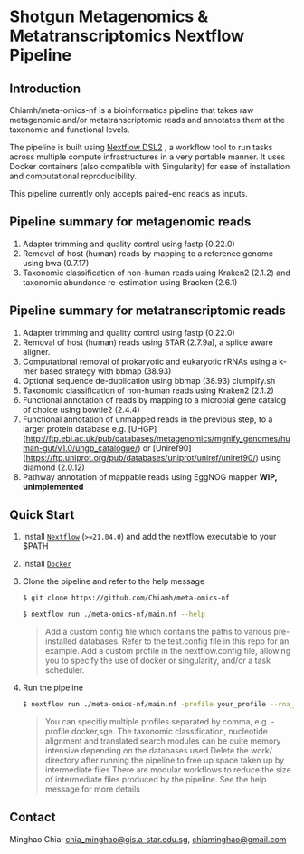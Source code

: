 # Shotgun Metagenomics & Metatranscriptomics Nextflow Pipeline

## Introduction

Chiamh/meta-omics-nf is a bioinformatics pipeline that takes raw metagenomic and/or metatranscriptomic reads and annotates them at the taxonomic and functional levels.

The pipeline is built using [Nextflow DSL2](https://www.nextflow.io/docs/latest/dsl2.html) , a workflow tool to run tasks across multiple compute infrastructures in a very portable manner. 
It uses Docker containers (also compatible with Singularity) for ease of installation and computational reproducibility. 

This pipeline currently only accepts paired-end reads as inputs. 

## Pipeline summary for metagenomic reads
1. Adapter trimming and quality control using fastp (0.22.0)
2. Removal of host (human) reads by mapping to a reference genome using bwa (0.7.17) 
3. Taxonomic classification of non-human reads using Kraken2 (2.1.2) and taxonomic abundance re-estimation using Bracken (2.6.1)

## Pipeline summary for metatranscriptomic reads
1. Adapter trimming and quality control using fastp (0.22.0)
2. Removal of host (human) reads using STAR (2.7.9a), a splice aware aligner.
3. Computational removal of prokaryotic and eukaryotic rRNAs using a k-mer based strategy with bbmap (38.93)
4. Optional sequence de-duplication using bbmap (38.93) clumpify.sh
5. Taxonomic classification of non-human reads using Kraken2 (2.1.2)
6. Functional annotation of reads by mapping to a microbial gene catalog of choice using bowtie2 (2.4.4)
7. Functional annotation of unmapped reads in the previous step, to a larger protein database e.g. [UHGP] (http://ftp.ebi.ac.uk/pub/databases/metagenomics/mgnify_genomes/human-gut/v1.0/uhgp_catalogue/) or [Uniref90] (https://ftp.uniprot.org/pub/databases/uniprot/uniref/uniref90/) using diamond (2.0.12)
8. Pathway annotation of mappable reads using EggNOG mapper **WIP, unimplemented**

## Quick Start

1. Install [`Nextflow`](https://www.nextflow.io/docs/latest/getstarted.html#installation) (`>=21.04.0`) and add the nextflow executable to your $PATH

2. Install [`Docker`](https://docs.docker.com/engine/installation/)   

3. Clone the pipeline and refer to the help message
	```sh
	$ git clone https://github.com/Chiamh/meta-omics-nf
	
	$ nextflow run ./meta-omics-nf/main.nf --help
	```

	> Add a custom config file which contains the paths to various pre-installed databases. Refer to the test.config file in this repo for an example. 
	> Add a custom profile in the nextflow.config file, allowing you to specify the use of docker or singularity, and/or a task scheduler.  

4. Run the pipeline
	```sh
	$ nextflow run ./meta-omics-nf/main.nf -profile your_profile --rna_reads /path/to/metatranscriptomes --dna_reads /path/to/metagenomes --outdir /path/to/results
	```
	> You can specifiy multiple profiles separated by comma, e.g. -profile docker,sge.
	> The taxonomic classification, nucleotide alignment and translated search modules can be quite memory intensive depending on the databases used
	> Delete the work/ directory after running the pipeline to free up space taken up by intermediate files
	> There are modular workflows to reduce the size of intermediate files produced by the pipeline. See the help message for more details
	
## Contact

Minghao Chia: chia_minghao@gis.a-star.edu.sg, chiaminghao@gmail.com

